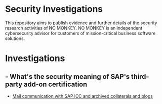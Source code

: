 # Security Investigations

This repository aims to publish evidence and further details of the security research activities of NO MONKEY. NO MONKEY is an independent cybersecurity advisor for customers of mission-critical business software solutions.

# Investigations

## - What's the security meaning of SAP's third-party add-on certification
- [Mail communication with SAP ICC and archived collaterals and blogs]()
